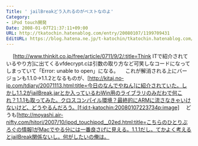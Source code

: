 ```yaml
---
Title: ' jailBreakどう入れるのがベストなのよ'
Category:
- iPod touch開発
Date: 2008-01-07T21:37:11+09:00
URL: http://tkatochin.hatenablog.com/entry/20080107/1199709431
EditURL: https://blog.hatena.ne.jp/t-katochin/tkatochin.hatenablog.com/atom/entry/6653586347154755089
---
```


　 [http://www.thinkit.co.jp/free/article/0711/9/2/:title=Think ITで紹介されているやり方]に出てくるvfdecrypt.cは引数の取り方など可笑しなコードになってしまっていて「Error: unable to open」になる。
　これが解消される上にバージョンも1.1.0->1.1.2となるものが、[http://kitaj.no-ip.com/tdiary/20071113.html:title=今日のなんでやねん]に紹介されていた。しかし1.1.2がjailBreak.jarとか入っているわWin用のライブラリのみだわで何これ？1.1.1も取ってみた。クロスコンパイル環境？最終的にARMに流さなきゃいけないけど、どうやるんだろう。[f:id:t-katochin:20080107223734p:image]
　どうも[http://moyashi.air-nifty.com/hitori/2007/10/ipod_touchipod__02ed.html:title=こちらのひとりぶろぐの情報]がMacでやる分には一番良さげに見える。1.1.1だし。てかよく考えるとjailBreak関係ないし。何がしたいの俺は。
